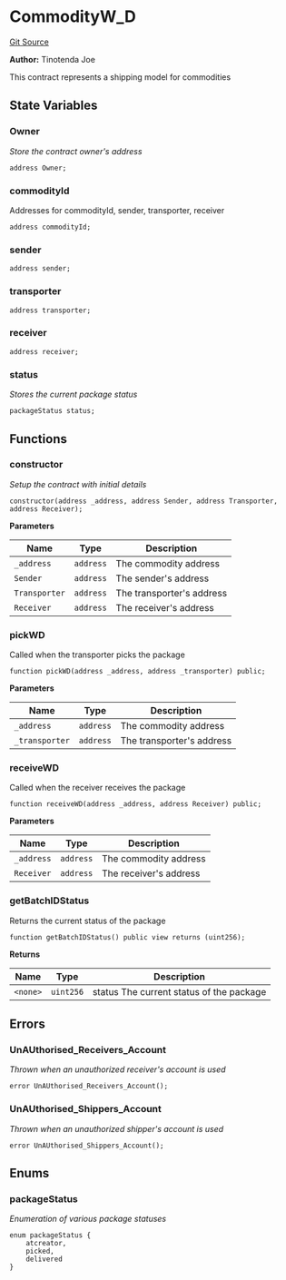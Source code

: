 # CommodityW_D
[Git Source](https://github.com/tinotendajoe01/Solidity-Blochain/blob/ff16ce828605953df6269c504e03d920866d1c6f/src/LedgerContracts/CommodityW_D.sol)

**Author:**
Tinotenda Joe

This contract represents a shipping model for commodities


## State Variables
### Owner
*Store the contract owner's address*


```solidity
address Owner;
```


### commodityId
Addresses for commodityId, sender, transporter, receiver


```solidity
address commodityId;
```


### sender

```solidity
address sender;
```


### transporter

```solidity
address transporter;
```


### receiver

```solidity
address receiver;
```


### status
*Stores the current package status*


```solidity
packageStatus status;
```


## Functions
### constructor

*Setup the contract with initial details*


```solidity
constructor(address _address, address Sender, address Transporter, address Receiver);
```
**Parameters**

|Name|Type|Description|
|----|----|-----------|
|`_address`|`address`|The commodity address|
|`Sender`|`address`|The sender's address|
|`Transporter`|`address`|The transporter's address|
|`Receiver`|`address`|The receiver's address|


### pickWD

Called when the transporter picks the package


```solidity
function pickWD(address _address, address _transporter) public;
```
**Parameters**

|Name|Type|Description|
|----|----|-----------|
|`_address`|`address`|The commodity address|
|`_transporter`|`address`|The transporter's address|


### receiveWD

Called when the receiver receives the package


```solidity
function receiveWD(address _address, address Receiver) public;
```
**Parameters**

|Name|Type|Description|
|----|----|-----------|
|`_address`|`address`|The commodity address|
|`Receiver`|`address`|The receiver's address|


### getBatchIDStatus

Returns the current status of the package


```solidity
function getBatchIDStatus() public view returns (uint256);
```
**Returns**

|Name|Type|Description|
|----|----|-----------|
|`<none>`|`uint256`|status The current status of the package|


## Errors
### UnAUthorised_Receivers_Account
*Thrown when an unauthorized receiver's account is used*


```solidity
error UnAUthorised_Receivers_Account();
```

### UnAUthorised_Shippers_Account
*Thrown when an unauthorized shipper's account is used*


```solidity
error UnAUthorised_Shippers_Account();
```

## Enums
### packageStatus
*Enumeration of various package statuses*


```solidity
enum packageStatus {
    atcreator,
    picked,
    delivered
}
```

